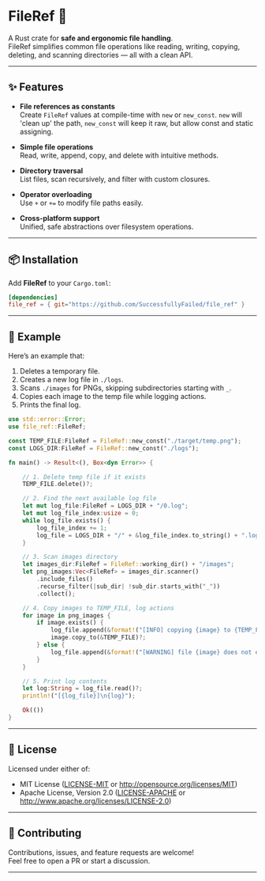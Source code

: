 # FileRef 📂

A Rust crate for **safe and ergonomic file handling**.  
FileRef simplifies common file operations like reading, writing, copying, deleting, and scanning directories — all with a clean API.

---

## ✨ Features

- **File references as constants**  
  Create `FileRef` values at compile-time with `new` or `new_const`. `new` will 'clean up' the path, `new_const` will keep it raw, but allow const and static assigning.

- **Simple file operations**  
  Read, write, append, copy, and delete with intuitive methods.

- **Directory traversal**  
  List files, scan recursively, and filter with custom closures.

- **Operator overloading**  
  Use `+` or `+=` to modify file paths easily.

- **Cross-platform support**  
  Unified, safe abstractions over filesystem operations.

---

## 📦 Installation

Add **FileRef** to your `Cargo.toml`:

```toml
[dependencies]
file_ref = { git="https://github.com/SuccessfullyFailed/file_ref" }
```

---

## 🚀 Example

Here’s an example that:

1. Deletes a temporary file.  
2. Creates a new log file in `./logs`.  
3. Scans `./images` for PNGs, skipping subdirectories starting with `_`.  
4. Copies each image to the temp file while logging actions.  
5. Prints the final log.

```rust
use std::error::Error;
use file_ref::FileRef;

const TEMP_FILE:FileRef = FileRef::new_const("./target/temp.png");
const LOGS_DIR:FileRef = FileRef::new_const("./logs");

fn main() -> Result<(), Box<dyn Error>> {

	// 1. Delete temp file if it exists
	TEMP_FILE.delete()?;

	// 2. Find the next available log file
	let mut log_file:FileRef = LOGS_DIR + "/0.log";
	let mut log_file_index:usize = 0;
	while log_file.exists() {
		log_file_index += 1;
		log_file = LOGS_DIR + "/" + &log_file_index.to_string() + ".log";
	}

	// 3. Scan images directory
	let images_dir:FileRef = FileRef::working_dir() + "/images";
	let png_images:Vec<FileRef> = images_dir.scanner()
		.include_files()
		.recurse_filter(|sub_dir| !sub_dir.starts_with("_"))
		.collect();

	// 4. Copy images to TEMP_FILE, log actions
	for image in png_images {
		if image.exists() {
			log_file.append(&format!("[INFO] copying {image} to {TEMP_FILE}\n"))?;
			image.copy_to(&TEMP_FILE)?;
		} else {
			log_file.append(&format!("[WARNING] file {image} does not exist\n"))?;
		}
	}

	// 5. Print log contents
	let log:String = log_file.read()?;
	println!("[{log_file}]\n{log}");

	Ok(())
}
```

---

## 📝 License

Licensed under either of:

- MIT License ([LICENSE-MIT](LICENSE-MIT) or http://opensource.org/licenses/MIT)  
- Apache License, Version 2.0 ([LICENSE-APACHE](LICENSE-APACHE) or http://www.apache.org/licenses/LICENSE-2.0)

---

## 🤝 Contributing

Contributions, issues, and feature requests are welcome!  
Feel free to open a PR or start a discussion.

---
